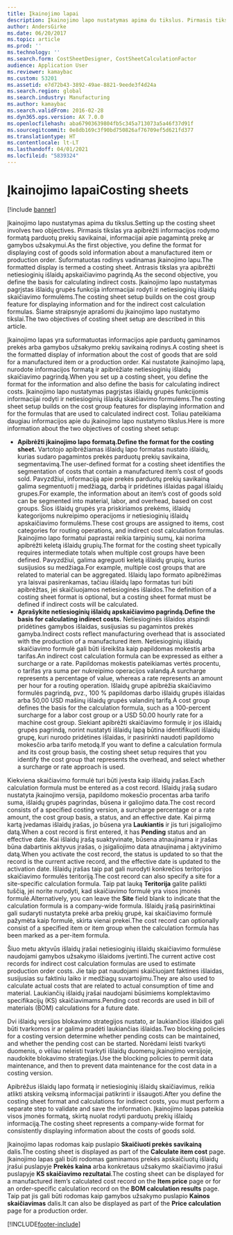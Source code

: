 ```yaml
---
title: Įkainojimo lapai
description: Įkainojimo lapo nustatymas apima du tikslus. Pirmasis tikslas yra apibrėžti informacijos rodymo formatą parduotų prekių savikainai, informacijai apie pagamintą prekę ar gamybos užsakymui. Suformatuotas rodinys vadinamas įkainojimo lapu. Antrasis tikslas yra apibrėžti netiesioginių išlaidų apskaičiavimo pagrindą. Įkainojimo lapo nustatymas pagrįstas išlaidų grupės funkcija informacijai rodyti ir netiesioginių išlaidų skaičiavimo formulėms. Šiame straipsnyje aprašomi du įkainojimo lapo nustatymo tikslai.
author: AndersGirke
ms.date: 06/20/2017
ms.topic: article
ms.prod: ''
ms.technology: ''
ms.search.form: CostSheetDesigner, CostSheetCalculationFactor
audience: Application User
ms.reviewer: kamaybac
ms.custom: 53201
ms.assetid: e7d72b43-3892-49ae-8821-9eede3f4d24a
ms.search.region: global
ms.search.industry: Manufacturing
ms.author: kamaybac
ms.search.validFrom: 2016-02-28
ms.dyn365.ops.version: AX 7.0.0
ms.openlocfilehash: aba67903639804fb5c345a713073a5a46f37d91f
ms.sourcegitcommit: 0e8db169c3f90bd750826af76709ef5d621fd377
ms.translationtype: HT
ms.contentlocale: lt-LT
ms.lasthandoff: 04/01/2021
ms.locfileid: "5839324"
---
```

# <a name="costing-sheets"></a><span data-ttu-id="17ddc-108">Įkainojimo lapai</span><span class="sxs-lookup"><span data-stu-id="17ddc-108">Costing sheets</span></span>

[!include [banner](../includes/banner.md)]

<span data-ttu-id="17ddc-109">Įkainojimo lapo nustatymas apima du tikslus.</span><span class="sxs-lookup"><span data-stu-id="17ddc-109">Setting up the costing sheet involves two objectives.</span></span> <span data-ttu-id="17ddc-110">Pirmasis tikslas yra apibrėžti informacijos rodymo formatą parduotų prekių savikainai, informacijai apie pagamintą prekę ar gamybos užsakymui.</span><span class="sxs-lookup"><span data-stu-id="17ddc-110">As the first objective, you define the format for displaying cost of goods sold information about a manufactured item or production order.</span></span> <span data-ttu-id="17ddc-111">Suformatuotas rodinys vadinamas įkainojimo lapu.</span><span class="sxs-lookup"><span data-stu-id="17ddc-111">The formatted display is termed a costing sheet.</span></span> <span data-ttu-id="17ddc-112">Antrasis tikslas yra apibrėžti netiesioginių išlaidų apskaičiavimo pagrindą.</span><span class="sxs-lookup"><span data-stu-id="17ddc-112">As the second objective, you define the basis for calculating indirect costs.</span></span> <span data-ttu-id="17ddc-113">Įkainojimo lapo nustatymas pagrįstas išlaidų grupės funkcija informacijai rodyti ir netiesioginių išlaidų skaičiavimo formulėms.</span><span class="sxs-lookup"><span data-stu-id="17ddc-113">The costing sheet setup builds on the cost group feature for displaying information and for the indirect cost calculation formulas.</span></span> <span data-ttu-id="17ddc-114">Šiame straipsnyje aprašomi du įkainojimo lapo nustatymo tikslai.</span><span class="sxs-lookup"><span data-stu-id="17ddc-114">The two objectives of costing sheet setup are described in this article.</span></span> 

<span data-ttu-id="17ddc-115">Įkainojimo lapas yra suformatuotas informacijos apie parduotų gaminamos prekės arba gamybos užsakymo prekių savikainą rodinys.</span><span class="sxs-lookup"><span data-stu-id="17ddc-115">A costing sheet is the formatted display of information about the cost of goods that are sold for a manufactured item or a production order.</span></span> <span data-ttu-id="17ddc-116">Kai nustatote įkainojimo lapą, nurodote informacijos formatą ir apibrėžiate netiesioginių išlaidų skaičiavimo pagrindą.</span><span class="sxs-lookup"><span data-stu-id="17ddc-116">When you set up a costing sheet, you define the format for the information and also define the basis for calculating indirect costs.</span></span> <span data-ttu-id="17ddc-117">Įkainojimo lapo nustatymas pagrįstas išlaidų grupės funkcijomis informacijai rodyti ir netiesioginių išlaidų skaičiavimo formulėms.</span><span class="sxs-lookup"><span data-stu-id="17ddc-117">The costing sheet setup builds on the cost group features for displaying information and for the formulas that are used to calculated indirect cost.</span></span> <span data-ttu-id="17ddc-118">Toliau pateikiama daugiau informacijos apie du įkainojimo lapo nustatymo tikslus.</span><span class="sxs-lookup"><span data-stu-id="17ddc-118">Here is more information about the two objectives of costing sheet setup:</span></span>
-   <span data-ttu-id="17ddc-119">**Apibrėžti įkainojimo lapo formatą.**</span><span class="sxs-lookup"><span data-stu-id="17ddc-119">**Define the format for the costing sheet.**</span></span> <span data-ttu-id="17ddc-120">Vartotojo apibrėžiamas išlaidų lapo formatas nustato išlaidų, kurias sudaro pagamintos prekės parduotų prekių savikaina, segmentavimą.</span><span class="sxs-lookup"><span data-stu-id="17ddc-120">The user-defined format for a costing sheet identifies the segmentation of costs that contain a manufactured item’s cost of goods sold.</span></span> <span data-ttu-id="17ddc-121">Pavyzdžiui, informaciją apie prekės parduotų prekių savikainą galima segmentuoti į medžiagą, darbą ir pridėtines išlaidas pagal išlaidų grupes.</span><span class="sxs-lookup"><span data-stu-id="17ddc-121">For example, the information about an item’s cost of goods sold can be segmented into material, labor, and overhead, based on cost groups.</span></span> <span data-ttu-id="17ddc-122">Šios išlaidų grupės yra priskiriamos prekėms, išlaidų kategorijoms nukreipimo operacijoms ir netiesioginių išlaidų apskaičiavimo formulėms.</span><span class="sxs-lookup"><span data-stu-id="17ddc-122">These cost groups are assigned to items, cost categories for routing operations, and indirect cost calculation formulas.</span></span> <span data-ttu-id="17ddc-123">Įkainojimo lapo formatui paprastai reikia tarpinių sumų, kai norima apibrėžti keletą išlaidų grupių.</span><span class="sxs-lookup"><span data-stu-id="17ddc-123">The format for the costing sheet typically requires intermediate totals when multiple cost groups have been defined.</span></span> <span data-ttu-id="17ddc-124">Pavyzdžiui, galima agreguoti keletą išlaidų grupių, kurios susijusios su medžiaga.</span><span class="sxs-lookup"><span data-stu-id="17ddc-124">For example, multiple cost groups that are related to material can be aggregated.</span></span> <span data-ttu-id="17ddc-125">Išlaidų lapo formato apibrėžimas yra laisvai pasirenkamas, tačiau išlaidų lapo formatas turi būti apibrėžtas, jei skaičiuojamos netiesioginės išlaidos.</span><span class="sxs-lookup"><span data-stu-id="17ddc-125">The definition of a costing sheet format is optional, but a costing sheet format must be defined if indirect costs will be calculated.</span></span>
-   <span data-ttu-id="17ddc-126">**Aprašykite netiesioginių išlaidų apskaičiavimo pagrindą.**</span><span class="sxs-lookup"><span data-stu-id="17ddc-126">**Define the basis for calculating indirect costs.**</span></span> <span data-ttu-id="17ddc-127">Netiesioginės išlaidos atspindi pridėtines gamybos išlaidas, susijusias su pagamintos prekės gamyba.</span><span class="sxs-lookup"><span data-stu-id="17ddc-127">Indirect costs reflect manufacturing overhead that is associated with the production of a manufactured item.</span></span> <span data-ttu-id="17ddc-128">Netiesioginių išlaidų skaičiavimo formulė gali būti išreikšta kaip papildomas mokestis arba tarifas.</span><span class="sxs-lookup"><span data-stu-id="17ddc-128">An indirect cost calculation formula can be expressed as either a surcharge or a rate.</span></span> <span data-ttu-id="17ddc-129">Papildomas mokestis pateikiamas vertės procentu, o tarifas yra suma per nukreipimo operacijos valandą.</span><span class="sxs-lookup"><span data-stu-id="17ddc-129">A surcharge represents a percentage of value, whereas a rate represents an amount per hour for a routing operation.</span></span> <span data-ttu-id="17ddc-130">Išlaidų grupė apibrėžia skaičiavimo formulės pagrindą, pvz., 100 % papildomas darbo išlaidų grupės išlaidas arba 50,00 USD mašinų išlaidų grupės valandinį tarifą.</span><span class="sxs-lookup"><span data-stu-id="17ddc-130">A cost group defines the basis for the calculation formula, such as a 100-percent surcharge for a labor cost group or a USD 50.00 hourly rate for a machine cost group.</span></span> <span data-ttu-id="17ddc-131">Siekiant apibrėžti skaičiavimo formulę ir jos išlaidų grupės pagrindą, norint nustatyti išlaidų lapą būtina identifikuoti išlaidų grupę, kuri nurodo pridėtines išlaidas, ir pasirinkti naudoti papildomo mokesčio arba tarifo metodą.</span><span class="sxs-lookup"><span data-stu-id="17ddc-131">If you want to define a calculation formula and its cost group basis, the costing sheet setup requires that you identify the cost group that represents the overhead, and select whether a surcharge or rate approach is used.</span></span>

<span data-ttu-id="17ddc-132">Kiekviena skaičiavimo formulė turi būti įvesta kaip išlaidų įrašas.</span><span class="sxs-lookup"><span data-stu-id="17ddc-132">Each calculation formula must be entered as a cost record.</span></span> <span data-ttu-id="17ddc-133">Išlaidų įrašą sudaro nustatyta įkainojimo versija, papildomo mokesčio procentas arba tarifo suma, išlaidų grupės pagrindas, būsena ir galiojimo data.</span><span class="sxs-lookup"><span data-stu-id="17ddc-133">The cost record consists of a specified costing version, a surcharge percentage or a rate amount, the cost group basis, a status, and an effective date.</span></span> <span data-ttu-id="17ddc-134">Kai pirmą kartą įvedamas išlaidų įrašas, jo būsena yra **Laukiantis** ir jis turi įsigaliojimo datą.</span><span class="sxs-lookup"><span data-stu-id="17ddc-134">When a cost record is first entered, it has **Pending** status and an effective date.</span></span> <span data-ttu-id="17ddc-135">Kai išlaidų įrašą suaktyvinate, būsena atnaujinama ir įrašas būna dabartinis aktyvus įrašas, o įsigaliojimo data atnaujinama į aktyvinimo datą.</span><span class="sxs-lookup"><span data-stu-id="17ddc-135">When you activate the cost record, the status is updated to so that the record is the current active record, and the effective date is updated to the activation date.</span></span> <span data-ttu-id="17ddc-136">Išlaidų įrašas taip pat gali nurodyti konkrečios teritorijos skaičiavimo formulės teritoriją.</span><span class="sxs-lookup"><span data-stu-id="17ddc-136">The cost record can also specify a site for a site-specific calculation formula.</span></span> <span data-ttu-id="17ddc-137">Taip pat lauką **Teritorija** galite palikti tuščią, jei norite nurodyti, kad skaičiavimo formulė yra visos įmonės formulė.</span><span class="sxs-lookup"><span data-stu-id="17ddc-137">Alternatively, you can leave the **Site** field blank to indicate that the calculation formula is a company-wide formula.</span></span> <span data-ttu-id="17ddc-138">Išlaidų įrašą pasirinktinai gali sudaryti nustatyta prekė arba prekių grupė, kai skaičiavimo formulė pažymėta kaip formulė, skirta vienai prekei.</span><span class="sxs-lookup"><span data-stu-id="17ddc-138">The cost record can optionally consist of a specified item or item group when the calculation formula has been marked as a per-item formula.</span></span> 

<span data-ttu-id="17ddc-139">Šiuo metu aktyvūs išlaidų įrašai netiesioginių išlaidų skaičiavimo formulėse naudojami gamybos užsakymo išlaidoms įvertinti.</span><span class="sxs-lookup"><span data-stu-id="17ddc-139">The current active cost records for indirect cost calculation formulas are used to estimate production order costs.</span></span> <span data-ttu-id="17ddc-140">Jie taip pat naudojami skaičiuojant faktines išlaidas, susijusias su faktiniu laiko ir medžiagų suvartojimu.</span><span class="sxs-lookup"><span data-stu-id="17ddc-140">They are also used to calculate actual costs that are related to actual consumption of time and material.</span></span> <span data-ttu-id="17ddc-141">Laukiančių išlaidų įrašai naudojami būsimiems komplektavimo specifikacijų (KS) skaičiavimams.</span><span class="sxs-lookup"><span data-stu-id="17ddc-141">Pending cost records are used in bill of materials (BOM) calculations for a future date.</span></span> 

<span data-ttu-id="17ddc-142">Dvi išlaidų versijos blokavimo strategijos nustato, ar laukiančios išlaidos gali būti tvarkomos ir ar galima pradėti laukiančias išlaidas.</span><span class="sxs-lookup"><span data-stu-id="17ddc-142">Two blocking policies for a costing version determine whether pending costs can be maintained, and whether the pending cost can be started.</span></span> <span data-ttu-id="17ddc-143">Norėdami leisti tvarkyti duomenis, o vėliau neleisti tvarkyti išlaidų duomenų įkainojimo versijoje, naudokite blokavimo strategijas.</span><span class="sxs-lookup"><span data-stu-id="17ddc-143">Use the blocking policies to permit data maintenance, and then to prevent data maintenance for the cost data in a costing version.</span></span> 

<span data-ttu-id="17ddc-144">Apibrėžus išlaidų lapo formatą ir netiesioginių išlaidų skaičiavimus, reikia atlikti atskirą veiksmą informacijai patikrinti ir išsaugoti.</span><span class="sxs-lookup"><span data-stu-id="17ddc-144">After you define the costing sheet format and calculations for indirect costs, you must perform a separate step to validate and save the information.</span></span> <span data-ttu-id="17ddc-145">Įkainojimo lapas pateikia visos įmonės formatą, skirtą nuolat rodyti parduotų prekių išlaidų informaciją.</span><span class="sxs-lookup"><span data-stu-id="17ddc-145">The costing sheet represents a company-wide format for consistently displaying information about the costs of goods sold.</span></span> 

<span data-ttu-id="17ddc-146">Įkainojimo lapas rodomas kaip puslapio **Skaičiuoti prekės savikainą** dalis.</span><span class="sxs-lookup"><span data-stu-id="17ddc-146">The costing sheet is displayed as part of the **Calculate item cost** page.</span></span> <span data-ttu-id="17ddc-147">Įkainojimo lapas gali būti rodomas gaminamos prekės apskaičiuotų išlaidų įrašui puslapyje **Prekės kaina** arba konkretaus užsakymo skaičiavimo įrašui puslapyje **KS skaičiavimo rezultatai**.</span><span class="sxs-lookup"><span data-stu-id="17ddc-147">The costing sheet can be displayed for a manufactured item’s calculated cost record on the **Item price** page or for an order-specific calculation record on the **BOM calculation results** page.</span></span> <span data-ttu-id="17ddc-148">Taip pat jis gali būti rodomas kaip gamybos užsakymo puslapio **Kainos skaičiavimas** dalis.</span><span class="sxs-lookup"><span data-stu-id="17ddc-148">It can also be displayed as part of the **Price calculation** page for a production order.</span></span>







[!INCLUDE[footer-include](../../includes/footer-banner.md)]